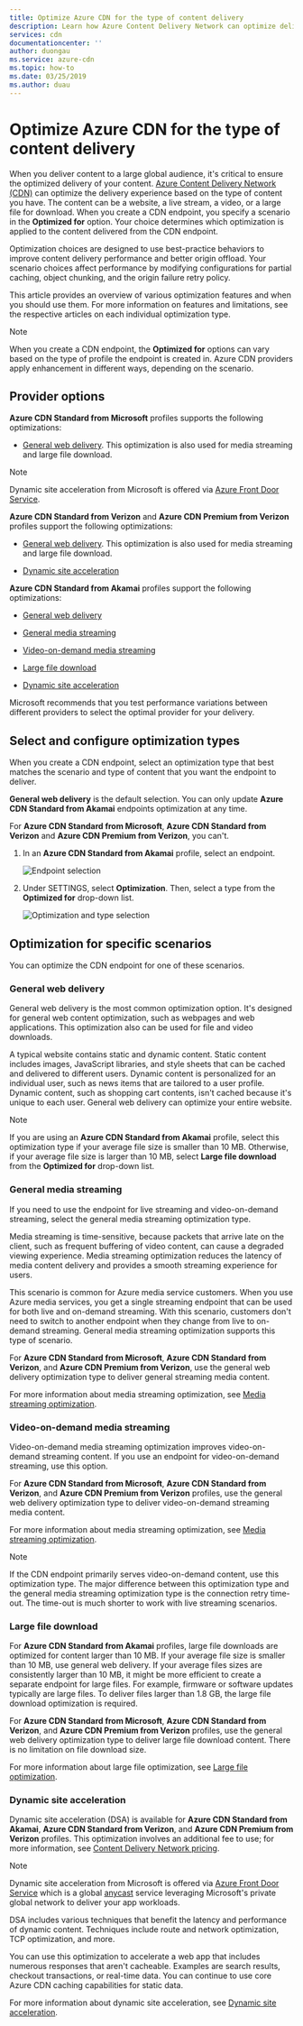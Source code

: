 ```yaml
---
title: Optimize Azure CDN for the type of content delivery
description: Learn how Azure Content Delivery Network can optimize delivery based on type of content. Optimization best practices improve performance and origin offload.
services: cdn
documentationcenter: ''
author: duongau
ms.service: azure-cdn
ms.topic: how-to
ms.date: 03/25/2019
ms.author: duau
---
```

# Optimize Azure CDN for the type of content delivery

When you deliver content to a large global audience, it's critical to ensure the optimized delivery of your content. [Azure Content Delivery Network (CDN)](cdn-overview.md) can optimize the delivery experience based on the type of content you have. The content can be a website, a live stream, a video, or a large file for download. When you create a CDN endpoint, you specify a scenario in the **Optimized for** option. Your choice determines which optimization is applied to the content delivered from the CDN endpoint.

Optimization choices are designed to use best-practice behaviors to improve content delivery performance and better origin offload. Your scenario choices affect performance by modifying configurations for partial caching, object chunking, and the origin failure retry policy. 

This article provides an overview of various optimization features and when you should use them. For more information on features and limitations, see the respective articles on each individual optimization type.

> [!NOTE]
> When you create a CDN endpoint, the **Optimized for** options can vary based on the type of profile the endpoint is created in. Azure CDN providers apply enhancement in different ways, depending on the scenario. 

## Provider options

**Azure CDN Standard from Microsoft** profiles supports the following optimizations:

* [General web delivery](#general-web-delivery). This optimization is also used for media streaming and large file download.

> [!NOTE]
> Dynamic site acceleration from Microsoft is offered via [Azure Front Door Service](../frontdoor/front-door-overview.md).

**Azure CDN Standard from Verizon** and **Azure CDN Premium from Verizon** profiles support the following optimizations:

* [General web delivery](#general-web-delivery). This optimization is also used for media streaming and large file download.

* [Dynamic site acceleration](#dynamic-site-acceleration) 


**Azure CDN Standard from Akamai** profiles support the following optimizations:

* [General web delivery](#general-web-delivery) 

* [General media streaming](#general-media-streaming)

* [Video-on-demand media streaming](#video-on-demand-media-streaming)

* [Large file download](#large-file-download)

* [Dynamic site acceleration](#dynamic-site-acceleration) 

Microsoft recommends that you test performance variations between different providers to select the optimal provider for your delivery.

## Select and configure optimization types

When you create a CDN endpoint, select an optimization type that best matches the scenario and type of content that you want the endpoint to deliver. 

**General web delivery** is the default selection. You can only update **Azure CDN Standard from Akamai** endpoints optimization at any time. 

For **Azure CDN Standard from Microsoft**, **Azure CDN Standard from Verizon** and **Azure CDN Premium from Verizon**, you can't.

1. In an **Azure CDN Standard from Akamai** profile, select an endpoint.

    ![Endpoint selection](./media/cdn-optimization-overview/01_Akamai.png)

2. Under SETTINGS, select **Optimization**. Then, select a type from the **Optimized for** drop-down list.

    ![Optimization and type selection](./media/cdn-optimization-overview/02_Select.png)

## Optimization for specific scenarios

You can optimize the CDN endpoint for one of these scenarios. 

### General web delivery

General web delivery is the most common optimization option. It's designed for general web content optimization, such as webpages and web applications. This optimization also can be used for file and video downloads.

A typical website contains static and dynamic content. Static content includes images, JavaScript libraries, and style sheets that can be cached and delivered to different users. Dynamic content is personalized for an individual user, such as news items that are tailored to a user profile. Dynamic content, such as shopping cart contents, isn't cached because it's unique to each user. General web delivery can optimize your entire website. 

> [!NOTE]
> If you are using an **Azure CDN Standard from Akamai** profile, select this optimization type if your average file size is smaller than 10 MB. Otherwise, if your average file size is larger than 10 MB, select **Large file download** from the **Optimized for** drop-down list.

### General media streaming

If you need to use the endpoint for live streaming and video-on-demand streaming, select the general media streaming optimization type.

Media streaming is time-sensitive, because packets that arrive late on the client, such as frequent buffering of video content, can cause a degraded viewing experience. Media streaming optimization reduces the latency of media content delivery and provides a smooth streaming experience for users. 

This scenario is common for Azure media service customers. When you use Azure media services, you get a single streaming endpoint that can be used for both live and on-demand streaming. With this scenario, customers don't need to switch to another endpoint when they change from live to on-demand streaming. General media streaming optimization supports this type of scenario.

For **Azure CDN Standard from Microsoft**, **Azure CDN Standard from Verizon**, and **Azure CDN Premium from Verizon**, use the general web delivery optimization type to deliver general streaming media content.

For more information about media streaming optimization, see [Media streaming optimization](cdn-media-streaming-optimization.md).

### Video-on-demand media streaming

Video-on-demand media streaming optimization improves video-on-demand streaming content. If you use an endpoint for video-on-demand streaming, use this option.

For **Azure CDN Standard from Microsoft**, **Azure CDN Standard from Verizon**, and **Azure CDN Premium from Verizon** profiles, use the general web delivery optimization type to deliver video-on-demand streaming media content.

For more information about media streaming optimization, see [Media streaming optimization](cdn-media-streaming-optimization.md).

> [!NOTE]
> If the CDN endpoint primarily serves video-on-demand content, use this optimization type. The major difference between this optimization type and the general media streaming optimization type is the connection retry time-out. The time-out is much shorter to work with live streaming scenarios.
>

### Large file download

For **Azure CDN Standard from Akamai** profiles, large file downloads are optimized for content larger than 10 MB. If your average file size is smaller than 10 MB, use general web delivery. If your average files sizes are consistently larger than 10 MB, it might be more efficient to create a separate endpoint for large files. For example, firmware or software updates typically are large files. To deliver files larger than 1.8 GB, the large file download optimization is required.

For **Azure CDN Standard from Microsoft**, **Azure CDN Standard from Verizon**, and **Azure CDN Premium from Verizon** profiles, use the general web delivery optimization type to deliver large file download content. There is no limitation on file download size.

For more information about large file optimization, see [Large file optimization](cdn-large-file-optimization.md).

### Dynamic site acceleration

 Dynamic site acceleration (DSA) is available for **Azure CDN Standard from Akamai**, **Azure CDN Standard from Verizon**, and **Azure CDN Premium from Verizon** profiles. This optimization involves an additional fee to use; for more information, see [Content Delivery Network pricing](https://azure.microsoft.com/pricing/details/cdn/).

> [!NOTE]
> Dynamic site acceleration from Microsoft is offered via [Azure Front Door Service](../frontdoor/front-door-overview.md) which is a global [anycast](https://en.wikipedia.org/wiki/Anycast) service leveraging Microsoft's private global network to deliver your app workloads.

DSA includes various techniques that benefit the latency and performance of dynamic content. Techniques include route and network optimization, TCP optimization, and more. 

You can use this optimization to accelerate a web app that includes numerous responses that aren't cacheable. Examples are search results, checkout transactions, or real-time data. You can continue to use core Azure CDN caching capabilities for static data. 

For more information about dynamic site acceleration, see [Dynamic site acceleration](cdn-dynamic-site-acceleration.md).